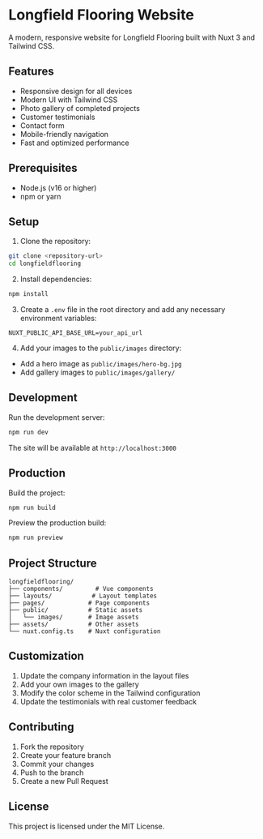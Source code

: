 # Longfield Flooring Website

A modern, responsive website for Longfield Flooring built with Nuxt 3 and Tailwind CSS.

## Features

- Responsive design for all devices
- Modern UI with Tailwind CSS
- Photo gallery of completed projects
- Customer testimonials
- Contact form
- Mobile-friendly navigation
- Fast and optimized performance

## Prerequisites

- Node.js (v16 or higher)
- npm or yarn

## Setup

1. Clone the repository:
```bash
git clone <repository-url>
cd longfieldflooring
```

2. Install dependencies:
```bash
npm install
```

3. Create a `.env` file in the root directory and add any necessary environment variables:
```env
NUXT_PUBLIC_API_BASE_URL=your_api_url
```

4. Add your images to the `public/images` directory:
- Add a hero image as `public/images/hero-bg.jpg`
- Add gallery images to `public/images/gallery/`

## Development

Run the development server:
```bash
npm run dev
```

The site will be available at `http://localhost:3000`

## Production

Build the project:
```bash
npm run build
```

Preview the production build:
```bash
npm run preview
```

## Project Structure

```
longfieldflooring/
├── components/         # Vue components
├── layouts/           # Layout templates
├── pages/            # Page components
├── public/           # Static assets
│   └── images/       # Image assets
├── assets/           # Other assets
└── nuxt.config.ts    # Nuxt configuration
```

## Customization

1. Update the company information in the layout files
2. Add your own images to the gallery
3. Modify the color scheme in the Tailwind configuration
4. Update the testimonials with real customer feedback

## Contributing

1. Fork the repository
2. Create your feature branch
3. Commit your changes
4. Push to the branch
5. Create a new Pull Request

## License

This project is licensed under the MIT License.
